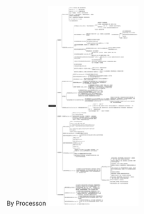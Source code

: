 By Processon 
<img src="https://github.com/Di1NosKk/intern/blob/master/gonggao/公告信息抽取项目.png" width="210px">


